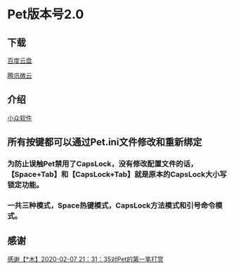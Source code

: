 Pet版本号2.0
====
## 下载

[百度云盘](https://pan.baidu.com/s/1NXouguejZ4AW7TMAYU0lMw)

[腾讯微云](https://share.weiyun.com/5KCqeSw)

## 介绍

[小众软件](https://meta.appinn.net/t/pet/13605)

## 所有按键都可以通过Pet.ini文件修改和重新绑定

### 为防止误触Pet禁用了CapsLock，没有修改配置文件的话，【Space+Tab】和【CapsLock+Tab】就是原本的CapsLock大小写锁定功能。

### 一共三种模式，Space热键模式，CapsLock方法模式和引号命令模式。

## 感谢

[感谢【*木】2020-02-07 21：31：35对Pet的第一笔打赏](https://github.com/majorworld/Pet)
